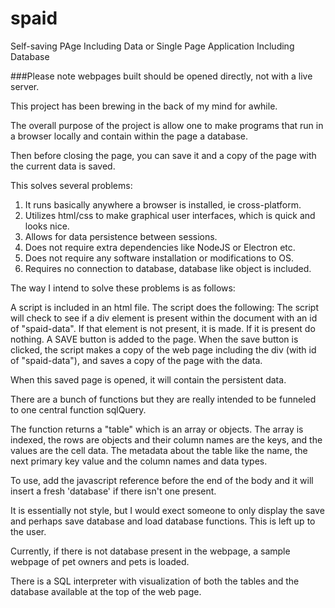 # spaid
Self-saving PAge Including Data
or
Single Page Application Including Database

###Please note webpages built should be opened directly, not with a live server.

This project has been brewing in the back of my mind for awhile.

The overall purpose of the project is allow one to make programs that
run in a browser locally and contain within the page a database.

Then before closing the page, you can save it and a copy of the page
with the current data is saved.

This solves several problems:
1) It runs basically anywhere a browser is installed, ie cross-platform.
2) Utilizes html/css to make graphical user interfaces, which is quick and looks nice.
3) Allows for data persistence between sessions.
4) Does not require extra dependencies like NodeJS or Electron etc.
5) Does not require any software installation or modifications to OS.
6) Requires no connection to database, database like object is included.

The way I intend to solve these problems is as follows:

A script is included in an html file.
The script does the following:
The script will check to see if a div element is present within
  the document with an id of "spaid-data".
  If that element is not present, it is made.  If it is present do nothing.
A SAVE button is added to the page.
When the save button is clicked, the script makes a copy of the web page including
  the div (with id of "spaid-data"), and saves a copy of the page with the data.
  
When this saved page is opened, it will contain the persistent data.

There are a bunch of functions but they are really intended to be funneled to one central
function sqlQuery.

The function returns a "table" which is an array or objects.  The array is indexed, the 
rows are objects and their column names are the keys, and the values are the cell data.
The metadata about the table like the name, the next primary key value and the column names
and data types.

To use, add the javascript reference before the end of the body and it will insert a fresh
'database' if there isn't one present.

It is essentially not style, but I would exect someone to only display the save and perhaps
save database and load database functions.  This is left up to the user.

Currently, if there is not database present in the webpage, a sample webpage of pet owners and
pets is loaded.

There is a SQL interpreter with visualization of both the tables and the database available
at the top of the web page.
